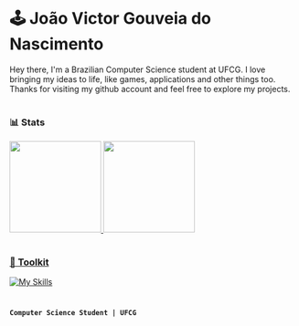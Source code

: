 # 🕹️ João Victor Gouveia do Nascimento

<p> 
Hey there, I'm a Brazilian Computer Science student at UFCG. I love bringing my ideas to life, like games, applications and other things too. Thanks for visiting my github account and feel free to explore my projects.
<p>
  
#

### 📊 Stats
<div align="left">
  <a href="https://github.com/JotaV-0">
  <img height="160rem" src="https://github-readme-stats.vercel.app/api?username=JotaV-0&show_icons=true&theme=tokyonight&include_all_commits=true&count_private=true"/>
  <img height="160rem" src="https://github-readme-stats.vercel.app/api/top-langs/?username=JotaV-0&layout=compact&langs_count=7&theme=tokyonight"/>
</div>

#

### 🧰 Toolkit

[![My Skills](https://skills.thijs.gg/icons?i=python,cs,unity,java,javascript,html,css,git)](https://github.com/JotaV-0)
 
#

**`Computer Science Student | UFCG`**

<!-- [@JotaV-0](https://github.com/JotaV-0) --!>
